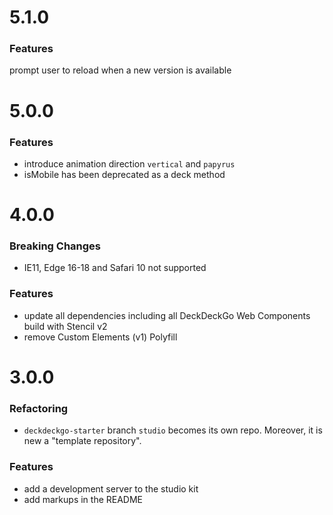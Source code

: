 # 5.1.0

### Features

prompt user to reload when a new version is available

# 5.0.0

### Features

- introduce animation direction `vertical` and `papyrus`
- isMobile has been deprecated as a deck method

# 4.0.0

### Breaking Changes

- IE11, Edge 16-18 and Safari 10 not supported

### Features

- update all dependencies including all DeckDeckGo Web Components build with Stencil v2
- remove Custom Elements (v1) Polyfill

# 3.0.0

### Refactoring

- `deckdeckgo-starter` branch `studio` becomes its own repo. Moreover, it is new a "template repository".

### Features

- add a development server to the studio kit
- add markups in the README
